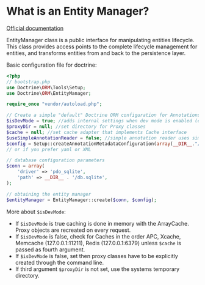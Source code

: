 # What is an Entity Manager?

[Official documentation](https://www.doctrine-project.org/projects/doctrine-orm/en/2.8/tutorials/getting-started.html#obtaining-the-entitymanager)

EntityManager class is a public interface for manipulating entities lifecycle.
This class provides access points to the complete lifecycle management for entities, 
and transforms entities from and back to the persistence layer.

Basic configuration file for doctrine:

```php
<?php
// bootstrap.php
use Doctrine\ORM\Tools\Setup;
use Doctrine\ORM\EntityManager;

require_once "vendor/autoload.php";

// Create a simple "default" Doctrine ORM configuration for Annotations
$isDevMode = true; //adds internal settings when dev mode is enabled (e.g. enables ArrayCache)
$proxyDir = null; //set directory for Proxy classes
$cache = null; //set cache adapter that implements Cache interface
$useSimpleAnnotationReader = false; //simple annotation reader uses simpliest caching - in-memory in php arrays (to avoid parsing docblock everytime)
$config = Setup::createAnnotationMetadataConfiguration(array(__DIR__."/src"), $isDevMode, $proxyDir, $cache, $useSimpleAnnotationReader);
// or if you prefer yaml or XML

// database configuration parameters
$conn = array(
    'driver' => 'pdo_sqlite',
    'path' => __DIR__ . '/db.sqlite',
);

// obtaining the entity manager
$entityManager = EntityManager::create($conn, $config);

```

More about `$isDevMode`:

- If `$isDevMode` is true caching is done in memory with the ArrayCache. 
Proxy objects are recreated on every request.
- If `$isDevMode` is false, check for Caches in the order APC, Xcache, 
Memcache (127.0.0.1:11211), Redis (127.0.0.1:6379) unless `$cache` is passed as fourth argument.
- If `$isDevMode` is false, set then proxy classes have to be explicitly created through the command line.
- If third argument `$proxyDir` is not set, use the systems temporary directory.